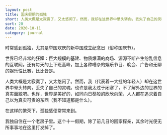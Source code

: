 ```yaml
---
layout: post
title: 国庆假期的孤独
short: 人类大概是太寂寞了，又太悠闲了。然而，我却在这世界中晕头转向，丢失了自己的灵魂
sort: 20
date: 2020-10-11
category: journal
---
```


时常感到孤独，尤其是举国欢庆的新中国成立纪念日（俗称国庆节）。

世界已经非常的狂躁：巨大规模的基建、物质爆满的商场、源源不断产生纷乱信息的互联网，还有每天的上下班高峰，加上各种嘈杂的娱乐节目、晚会、广告和无聊的娱乐性比赛，比比皆是。

人类大概是太寂寞了，又太悠闲了。然而，我（代表着一大批的年轻人）却在这世界中晕头转向，丢失了自己的灵魂。也许是我太过于闭塞了，不了解外边的世界的真实面貌吧。也许，世界是美好的，如同向日葵般的欣欣向荣，人人都在追求着自己以为真实可贵的东西（我不知道那是什么）。

在这样的繁荣下，孤独感便常常来到。

我独自住在一个老房子里。这个十一假期，除了前几日的回家探亲，其余时光便无所事事地在这里打发掉了。